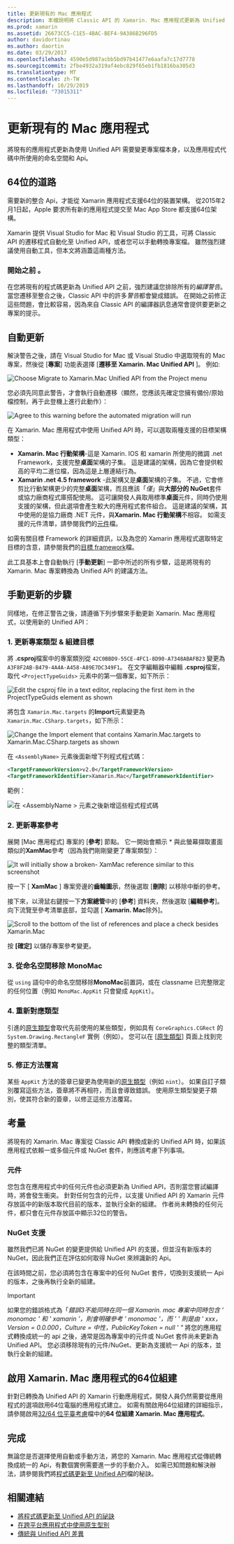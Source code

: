 ```yaml
---
title: 更新現有的 Mac 應用程式
description: 本檔說明將 Classic API 的 Xamarin. Mac 應用程式更新為 Unified API 時必須遵循的步驟。
ms.prod: xamarin
ms.assetid: 26673CC5-C1E5-4BAC-BEF4-9A386B296FD5
author: davidortinau
ms.author: daortin
ms.date: 03/29/2017
ms.openlocfilehash: 4590e5d987acbb5bd97b41477e6aafa7c17d7778
ms.sourcegitcommit: 2fbe4932a319af4ebc829f65eb1fb1816ba305d3
ms.translationtype: MT
ms.contentlocale: zh-TW
ms.lasthandoff: 10/29/2019
ms.locfileid: "73015311"
---
```

# <a name="updating-existing-mac-apps"></a>更新現有的 Mac 應用程式

將現有的應用程式更新為使用 Unified API 需要變更專案檔本身，以及應用程式代碼中所使用的命名空間和 Api。

## <a name="the-road-to-64-bits"></a>64位的道路

需要新的整合 Api，才能從 Xamarin 應用程式支援64位的裝置架構。 從2015年2月1日起，Apple 要求所有新的應用程式提交至 Mac App Store 都支援64位架構。

Xamarin 提供 Visual Studio for Mac 和 Visual Studio 的工具，可將 Classic API 的遷移程式自動化至 Unified API，或者您可以手動轉換專案檔。 雖然強烈建議使用自動工具，但本文將涵蓋這兩種方法。

### <a name="before-you-start"></a>開始之前 。

在您將現有的程式碼更新為 Unified API 之前，強烈建議您排除所有的*編譯警告*。 當您遷移至整合之後，Classic API 中的許多*警告*都會變成錯誤。 在開始之前修正這些問題，會比較容易，因為來自 Classic API 的編譯器訊息通常會提供要更新之專案的提示。

## <a name="automated-updating"></a>自動更新

解決警告之後，請在 Visual Studio for Mac 或 Visual Studio 中選取現有的 Mac 專案，然後從 [**專案**] 功能表選擇 [**遷移至 Xamarin. Mac Unified API** ]。 例如:

![](updating-mac-apps-images/beta-tool1.png "Choose Migrate to Xamarin.Mac Unified API from the Project menu")

您必須先同意此警告，才會執行自動遷移（顯然，您應該先確定您擁有備份/原始檔控制，再于此登機上進行此動作）：

![](updating-mac-apps-images/migrate01.png "Agree to this warning before the automated migration will run")

在 Xamarin. Mac 應用程式中使用 Unified API 時，可以選取兩種支援的目標架構類型：

- **Xamarin. Mac 行動架構**-這是 Xamarin. IOS 和 xamarin 所使用的微調 .net Framework，支援完整**桌面**架構的子集。 這是建議的架構，因為它會提供較高的平均二進位檔，因為這是上層連結行為。
- **Xamarin .net 4.5 framework** -此架構又是**桌面**架構的子集。 不過，它會修剪比行動架構更少的完整**桌面**架構，而且應該「_僅_」與**大部分的 NuGet**套件或協力廠商程式庫搭配使用。 這可讓開發人員取用標準**桌面**元件，同時仍使用支援的架構，但此選項會產生較大的應用程式套件組合。 這是建議的架構，其中使用的是協力廠商 .NET 元件，與**Xamarin. Mac 行動架構**不相容。 如需支援的元件清單，請參閱我們的[元件](~/cross-platform/internals/available-assemblies.md)檔。

如需有關目標 Framework 的詳細資訊，以及為您的 Xamarin 應用程式選取特定目標的含意，請參閱我們的[目標 framework](~/mac/platform/target-framework.md)檔。 

此工具基本上會自動執行 [**手動更新**] 一節中所述的所有步驟，這是將現有的 Xamarin. Mac 專案轉換為 Unified API 的建議方法。

## <a name="steps-to-update-manually"></a>手動更新的步驟

同樣地，在修正警告之後，請遵循下列步驟來手動更新 Xamarin. Mac 應用程式，以使用新的 Unified API：

### <a name="1-update-project-type--build-target"></a>1. 更新專案類型 & 組建目標

將 **.csproj**檔案中的專案類別從 `42C0BBD9-55CE-4FC1-8D90-A7348ABAFB23` 變更為 `A3F8F2AB-B479-4A4A-A458-A89E7DC349F1`。 在文字編輯器中編輯 **.csproj**檔案，取代 `<ProjectTypeGuids>` 元素中的第一個專案，如下所示：

![](updating-mac-apps-images/csproj.png "Edit the csproj file in a text editor, replacing the first item in the ProjectTypeGuids element as shown")

將包含 `Xamarin.Mac.targets` 的**Import**元素變更為 `Xamarin.Mac.CSharp.targets`，如下所示：

![](updating-mac-apps-images/csproj2.png "Change the Import element that contains Xamarin.Mac.targets to Xamarin.Mac.CSharp.targets as shown")

在 `<AssemblyName>` 元素後面新增下列程式程式碼：

```xml
<TargetFrameworkVersion>v2.0</TargetFrameworkVersion>
<TargetFrameworkIdentifier>Xamarin.Mac</TargetFrameworkIdentifier>

```

範例：

![在 \<AssemblyName > 元素之後新增這些程式程式碼](updating-mac-apps-images/csproj3.png)

### <a name="2-update-project-references"></a>2. 更新專案參考

展開 [Mac 應用程式] 專案的 [**參考**] 節點。 它一開始會顯示 * 與此螢幕擷取畫面類似的**XamMac**參考（因為我們剛剛變更了專案類型）：

![](updating-mac-apps-images/references.png "It will initially show a broken- XamMac reference similar to this screenshot")

按一下 [ **XamMac** ] 專案旁邊的**齒輪圖示**，然後選取 [**刪除**] 以移除中斷的參考。

接下來，以滑鼠右鍵按一下**方案總管**中的 [**參考**] 資料夾，然後選取 [**編輯參考**]。 向下流覽至參考清單底部，並勾選 [ **Xamarin. Mac**除外]。

![](updating-mac-apps-images/references2.png "Scroll to the bottom of the list of references and place a check besides Xamarin.Mac")

按 **[確定]** 以儲存專案參考變更。

### <a name="3-remove-monomac-from-namespaces"></a>3. 從命名空間移除 MonoMac

從 `using` 語句中的命名空間移除**MonoMac**前置詞，或在 classname 已完整限定的任何位置（例如 `MonoMac.AppKit` 只會變成 `AppKit`）。

### <a name="4-remap-types"></a>4. 重新對應類型

引進的[原生類型](~/cross-platform/macios/nativetypes.md)會取代先前使用的某些類型，例如具有 `CoreGraphics.CGRect` 的 `System.Drawing.RectangleF` 實例（例如）。 您可以在 [[原生類型](~/cross-platform/macios/nativetypes.md)] 頁面上找到完整的類型清單。

### <a name="5-fix-method-overrides"></a>5. 修正方法覆寫

某些 `AppKit` 方法的簽章已變更為使用新的[原生類型](~/cross-platform/macios/nativetypes.md)（例如 `nint`）。 如果自訂子類別覆寫這些方法，簽章將不再相符，而且會導致錯誤。 使用原生類型變更子類別，使其符合新的簽章，以修正這些方法覆寫。 

## <a name="considerations"></a>考量

將現有的 Xamarin. Mac 專案從 Classic API 轉換成新的 Unified API 時，如果該應用程式依賴一或多個元件或 NuGet 套件，則應該考慮下列事項。 

### <a name="components"></a>元件

您包含在應用程式中的任何元件也必須更新為 Unified API，否則當您嘗試編譯時，將會發生衝突。 針對任何包含的元件，以支援 Unified API 的 Xamarin 元件存放區中的新版本取代目前的版本，並執行全新的組建。 作者尚未轉換的任何元件，都只會在元件存放區中顯示32位的警告。

### <a name="nuget-support"></a>NuGet 支援

雖然我們已將 NuGet 的變更提供給 Unified API 的支援，但並沒有新版本的 NuGet，因此我們正在評估如何取得 NuGet 來辨識新的 Api。 

在該時間之前，您必須將包含在專案中的任何 NuGet 套件，切換到支援統一 Api 的版本，之後再執行全新的組建。

> [!IMPORTANT]
> 如果您的錯誤格式為「_錯誤3不能同時在同一個 Xamarin. mac 專案中同時包含 ' monomac ' 和 ' xamarin '，則會明確參考 ' monomac '，而 ' ' 則是由 ' xxx，Version = 0.0.000，Culture = 中性，PublicKeyToken = null ' "_ 將您的應用程式轉換成統一的 api 之後，通常是因為專案中的元件或 NuGet 套件尚未更新為 Unified API。 您必須移除現有的元件/NuGet、更新為支援統一 Api 的版本，並執行全新的組建。

## <a name="enabling-64-bit-builds-of-xamarinmac-apps"></a>啟用 Xamarin. Mac 應用程式的64位組建

針對已轉換為 Unified API 的 Xamarin 行動應用程式，開發人員仍然需要從應用程式的選項啟用64位電腦的應用程式建立。 如需有關啟用64位組建的詳細指示，請參閱啟用[32/64 位平臺考慮](~/cross-platform/macios/32-and-64/index.md)檔中的**64 位組建 Xamarin. Mac 應用程式**。

## <a name="finishing-up"></a>完成

無論您是否選擇使用自動或手動方法，將您的 Xamarin. Mac 應用程式從傳統轉換成統一的 Api，有數個實例需要進一步的手動介入。 如需已知問題和解決辦法，請參閱我們將[程式碼更新至 Unified API](~/cross-platform/macios/unified/updating-tips.md)檔的秘訣。

## <a name="related-links"></a>相關連結

- [將程式碼更新至 Unified API 的祕訣](~/cross-platform/macios/unified/updating-tips.md)
- [在跨平台應用程式中使用原生型別](~/cross-platform/macios/native-types-cross-platform.md)
- [傳統與 Unified API 差異](https://github.com/xamarin/release-notes-archive/blob/master/release-notes/ios/api_changes/classic-vs-unified-8.6.0/index.md)
